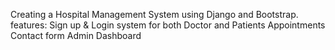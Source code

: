 Creating a Hospital Management System using Django and Bootstrap.
features:
 Sign up & Login system for both Doctor and Patients
 Appointments
 Contact form
 Admin Dashboard